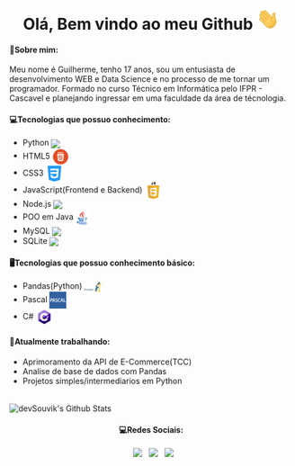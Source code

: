 
<h1 align="center"> Olá, Bem vindo ao meu Github <img src="https://github.com/GuilhermeDeitos/GuilhermeDeitos/blob/main/img/Hi.gif" width="40px"> </h1>

<h4> 💬Sobre mim: </h4>
<p>Meu nome é Guilherme, tenho 17 anos, sou um entusiasta de desenvolvimento WEB e Data Science e no processo de me tornar um programador. Formado no curso Técnico em Informática pelo IFPR - Cascavel e planejando ingressar em uma faculdade da área de técnologia.</p>

<h4> 💻Tecnologias que possuo conhecimento: </h4>

<ul>
  <li> Python <img src="https://petbcc.ufscar.br/media/python.png" width="30px" align="center"> </li>
  <li> HTML5 <img src="https://github.com/GuilhermeDeitos/GuilhermeDeitos/blob/main/img/imagem_2021-06-09_115211.png" width="30px" align="center"> </li>
  <li> CSS3  <img src="https://github.com/GuilhermeDeitos/GuilhermeDeitos/blob/main/img/imagem_2021-06-09_115228.png" width="30px" align="center"> </li>
  <li> JavaScript(Frontend e Backend)  <img src="https://github.com/GuilhermeDeitos/GuilhermeDeitos/blob/main/img/imagem_2021-06-09_115244.png" width="30px" align="center"> </li>
  <li> Node.js <img src="https://walde.co/wp-content/uploads/2016/09/nodejs_logo.png" width="30px" align="center"> </li>
  <li> POO em Java<img src="https://github.com/GuilhermeDeitos/GuilhermeDeitos/blob/main/img/imagem_2021-06-09_125102.png " width="30px" align="center"></li>
  <li>MySQL <img src="https://www.blogson.com.br/wp-content/uploads/2020/12/logo-mysql-mysql-logo-png-images-are-download-crazypng-211.png" margin="10px" width="30px" align="center"></li>
   <li>SQLite <img src="https://logodownload.org/wp-content/uploads/2018/05/sqlite-logo.png" margin="10px" width="40px" align="center"></li>
</ul>

<h4> 🖥Tecnologias que possuo conhecimento básico:</h4>
<ul>
  <li> Pandas(Python)  <img src="https://github.com/GuilhermeDeitos/GuilhermeDeitos/blob/main/img/imagem_2021-06-09_115532.png" width="30px" align="center"></li>
  <li> Pascal  <img src="https://github.com/GuilhermeDeitos/GuilhermeDeitos/blob/main/img/imagem_2021-06-09_125138.png" width="30px" align="center"></li>
  <li> C#  <img src="https://github.com/GuilhermeDeitos/GuilhermeDeitos/blob/main/img/imagem_2021-06-09_125042.png" width="30px" align="center"></li>
</ul>

<h4>  🔭Atualmente trabalhando: </h4>
  
<ul>
  <li> Aprimoramento da API de E-Commerce(TCC)</li>
  <li> Analise de base de dados com Pandas</li>
  <li> Projetos simples/intermediarios em Python </li>
</ul>

<br>

<img align="center" src="https://github-readme-stats.vercel.app/api/top-langs/?username=GuilhermeDeitos&include_all_commits=true&count_private=true&show_icons=true&line_height=20&title_color=7A7ADB&icon_color=2234AE&text_color=D3D3D3&bg_color=0,000000,130F40" alt="devSouvik's Github Stats">


</br>

<h4 align="center"> 💻Redes Sociais: </h4>


<p align="center">
&nbsp; <a href="https://www.instagram.com/guilherme_deitos/" target="_blank" rel="noopener noreferrer"><img src="https://img.icons8.com/plasticine/100/000000/instagram-new.png" width="50" /></a>  
&nbsp; <a href="https://www.linkedin.com/in/guilherme-augusto-deitos-alves-568131197/" target="_blank" rel="noopener noreferrer"><img src="https://img.icons8.com/plasticine/100/000000/linkedin.png" width="50" /></a>
&nbsp; <a href="mailto:guilherme.cascavel@gmail.com" target="_blank" rel="noopener noreferrer"><img src="https://img.icons8.com/plasticine/100/000000/gmail.png"  width="50" /></a>
</p>
